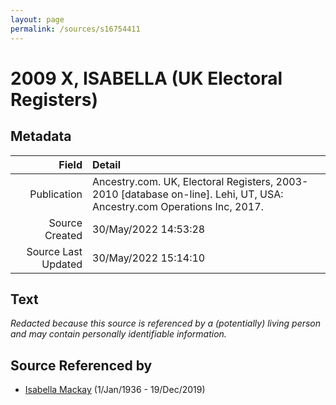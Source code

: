 ```yaml
---
layout: page
permalink: /sources/s16754411
---
```


# 2009 X, ISABELLA (UK Electoral Registers)

## Metadata

Field | Detail
---:|:---
Publication | Ancestry.com. UK, Electoral Registers, 2003-2010 [database on-line]. Lehi, UT, USA: Ancestry.com Operations Inc, 2017.
Source Created | 30/May/2022 14:53:28
Source Last Updated | 30/May/2022 15:14:10

## Text

_Redacted because this source is referenced by a (potentially) living person and may contain personally identifiable information._

## Source Referenced by

* [Isabella Mackay](../people/@25303611@-isabella-mackay-b1936-1-1-d2019-12-19.md) (1/Jan/1936 - 19/Dec/2019)
